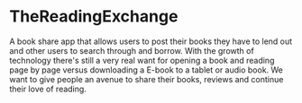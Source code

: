 # TheReadingExchange
A book share app that allows users to post their books they have to lend out and other users to search through and borrow. With the growth of technology there's still a very real want for opening a book and reading page by page versus downloading a E-book to a tablet or audio book. We want to give people an avenue to share their books, reviews and continue their love of reading.
